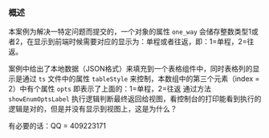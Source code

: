 ### 概述

本案例为解决一特定问题而提交的，一个对象的属性 `one_way` 会储存整数类型1或者2，在显示到前端时候需要对应的显示为：单程或者往返，即：1=单程，2=往返。

案例中给出了本地数据（JSON格式）来填充到一个表格组件中，同时表格列的显示是通过 `ts` 文件中的属性 `tableStyle` 来控制，本数组中的第三个元素（index = 2）中有个属性 `opts` 即表示了上面的：1=单程，2=往返
通过方法 `showEnumOptsLabel` 执行逻辑判断最终返回给视图，看控制台的打印能看到执行的逻辑是对的，但是并没有显示到视图上，这是为什么？

有必要的话：QQ = 409223171

